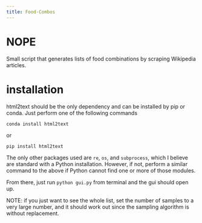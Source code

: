 ```yaml
---
title: Food-Combos
---
```


# NOPE
Small script that generates lists of food combinations by scraping Wikipedia articles. 

# installation
html2text should be the only dependency and can be installed by pip or conda. Just perform one of the following commands
```
conda install html2text
```
or
```
pip install html2text
```
The only other packages used are ```re```, ```os```, and ```subprocess```, which I believe are standard with a Python installation. 
However, if not, perform a similar command to the above if Python cannot find one or more of those modules.

From there, just run ```python gui.py``` from terminal and the gui should open up. 

NOTE: if you just want to see the whole list, set the number of samples to a very large number, and it should work out since the sampling algorithm is without replacement. 

